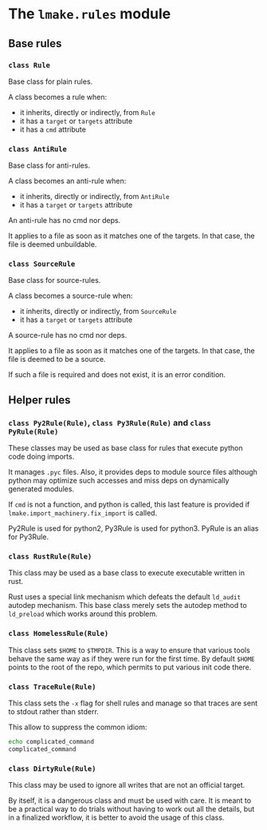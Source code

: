 <!-- This file is part of the open-lmake distribution (git@github.com:cesar-douady/open-lmake.git)-->
<!-- Copyright (c) 2023-2025 Doliam-->
<!-- This program is free software: you can redistribute/modify under the terms of the GPL-v3 (https://www.gnu.org/licenses/gpl-3.0.html).-->
<!-- This program is distributed WITHOUT ANY WARRANTY, without even the implied warranty of MERCHANTABILITY or FITNESS FOR A PARTICULAR PURPOSE.-->

# The `lmake.rules` module

## Base rules

### `class Rule`

Base class for plain rules.

A class becomes a rule when:

- it inherits, directly or indirectly, from `Rule`
- it has a `target` or `targets` attribute
- it has a `cmd` attribute

### `class AntiRule`

Base class for anti-rules.

A class becomes an anti-rule when:

- it inherits, directly or indirectly, from `AntiRule`
- it has a `target` or `targets` attribute

An anti-rule has no cmd nor deps.

It applies to a file as soon as it matches one of the targets.
In that case, the file is deemed unbuildable.

### `class SourceRule`

Base class for source-rules.

A class becomes a source-rule when:

- it inherits, directly or indirectly, from `SourceRule`
- it has a `target` or `targets` attribute

A source-rule has no cmd nor deps.

It applies to a file as soon as it matches one of the targets.
In that case, the file is deemed to be a source.

If such a file is required and does not exist, it is an error condition.

## Helper rules

### `class Py2Rule(Rule)`, `class Py3Rule(Rule)` and `class PyRule(Rule)`

These classes may be used as base class for rules that execute python code doing imports.

It manages `.pyc` files.
Also, it provides deps to module source files although python may optimize such accesses and miss deps on dynamically generated modules.

If `cmd` is not a function, and python is called, this last feature is provided if `lmake.import_machinery.fix_import` is called.

Py2Rule is used for python2, Py3Rule is used for python3. PyRule is an alias for Py3Rule.

### `class RustRule(Rule)`

This class may be used as a base class to execute executable written in rust.

Rust uses a special link mechanism which defeats the default `ld_audit` autodep mechanism.
This base class merely sets the autodep method to `ld_preload` which works around this problem.

### `class HomelessRule(Rule)`

This class sets `$HOME` to `$TMPDIR`.
This is a way to ensure that various tools behave the same way as if they were run for the first time.
By default `$HOME` points to the root of the repo, which permits to put various init code there.

### `class TraceRule(Rule)`

This class sets the `-x` flag for shell rules and manage so that traces are sent to stdout rather than stderr.

This allow to suppress the common idiom:

```bash
echo complicated_command
complicated_command
```

### `class DirtyRule(Rule)`

This class may be used to ignore all writes that are not an official target.

By itself, it is a dangerous class and must be used with care.
It is meant to be a practical way to do trials without having to work out all the details, but in a finalized workflow, it is better to avoid the usage of this class.
